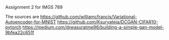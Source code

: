 Assignment 2 for IMGS 789

The sources are 
https://github.com/williamcfrancis/Variational-Autoencoder-for-MNIST
https://github.com/Ksuryateja/DCGAN-CIFAR10-pytorch
https://medium.com/@wasuratme96/building-a-simple-gan-model-9bfea22c651f
